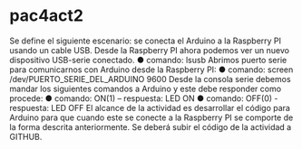 # pac4act2

Se define el siguiente escenario: se conecta el Arduino a la Raspberry PI usando un cable USB. Desde la Raspberry PI ahora podemos ver un nuevo dispositivo USB-serie conectado. 
● comando: lsusb Abrimos puerto serie para comunicarnos con Arduino desde la Raspberry PI: ● comando: screen /dev/PUERTO_SERIE_DEL_ARDUINO 9600 Desde la consola serie debemos mandar los siguientes comandos a Arduino y este debe responder como procede: 
● comando: ON(1) – respuesta: LED ON 
● comando: OFF(0) - respuesta: LED OFF 
El alcance de la actividad es desarrollar el código para Arduino para que cuando este se conecte a la Raspberry PI se comporte de la forma descrita anteriormente. Se deberá subir el código de la actividad a GITHUB.

